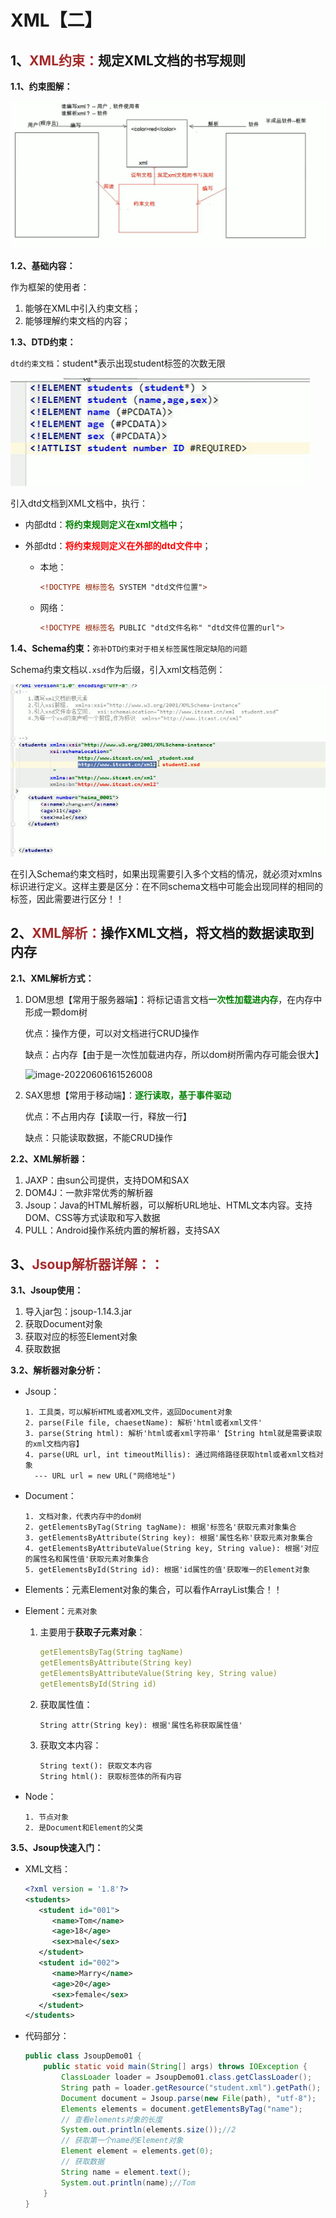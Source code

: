 # XML【二】

## 1、<span style="color:brown">XML约束：</span>规定XML文档的书写规则

**1.1、约束图解：**

<img src="https://raw.githubusercontent.com/root-bine/image/main/Typora-image/XML%E7%BA%A6%E6%9D%9F.png" alt="image-20220606153255034" style="zoom:67%;" />

**1.2、基础内容：**

作为框架的使用者：

1. 能够在XML中引入约束文档；
2. 能够理解约束文档的内容；

**1.3、DTD约束：**

`dtd约束文档`：student*表示出现student标签的次数无限

![image-20220606155129585](https://raw.githubusercontent.com/root-bine/image/main/Typora-image/dtd%E7%BA%A6%E6%9D%9F%E6%96%87%E6%A1%A3.png)

引入dtd文档到XML文档中，执行：

- 内部dtd：<span style="color:green">**将约束规则定义在xml文档中**</span>；

- 外部dtd：<span style="color:red">**将约束规则定义在外部的dtd文件中**</span>；

  - 本地：

    ```xml
    <!DOCTYPE 根标签名 SYSTEM "dtd文件位置">
    ```

  - 网络：

    ```xml
    <!DOCTYPE 根标签名 PUBLIC "dtd文件名称" "dtd文件位置的url">
    ```

**1.4、Schema约束：**`弥补DTD约束对于相关标签属性限定缺陷的问题`

Schema约束文档以`.xsd`作为后缀，引入xml文档范例：

![image-20220606160759280](https://raw.githubusercontent.com/root-bine/image/main/Typora-image/Schema%E7%BA%A6%E6%9D%9F.png)

在引入Schema约束文档时，如果出现需要引入多个文档的情况，就必须对xmlns标识进行定义。这样主要是区分：在不同schema文档中可能会出现同样的相同的标签，因此需要进行区分！！

## 2、<span style="color:brown">XML解析：</span>操作XML文档，将文档的数据读取到内存

**2.1、XML解析方式：**

1. DOM思想【常用于服务器端】：将标记语言文档<span style="color:green">**一次性加载进内存**</span>，在内存中形成一颗dom树

   优点：操作方便，可以对文档进行CRUD操作

   缺点：占内存【由于是一次性加载进内存，所以dom树所需内存可能会很大】

   ![image-20220606161526008](https://raw.githubusercontent.com/root-bine/image/main/Typora-image/dom%E6%A0%91.png)

2. SAX思想【常用于移动端】：<span style="color:green">**逐行读取，基于事件驱动**</span>

   优点：不占用内存【读取一行，释放一行】

   缺点：只能读取数据，不能CRUD操作

**2.2、XML解析器：**

1. JAXP：由sun公司提供，支持DOM和SAX
2. DOM4J：一款非常优秀的解析器
3. Jsoup：Java的HTML解析器，可以解析URL地址、HTML文本内容。支持DOM、CSS等方式读取和写入数据
4. PULL：Android操作系统内置的解析器，支持SAX

## 3、<span style="color:brown">Jsoup解析器详解：：</span>

**3.1、Jsoup使用：**

1. 导入jar包：jsoup-1.14.3.jar
2. 获取Document对象
3. 获取对应的标签Element对象
4. 获取数据

**3.2、解析器对象分析：**

- Jsoup：

  ```apl
  1. 工具类，可以解析HTML或者XML文件，返回Document对象
  2. parse(File file, chaesetName): 解析'html或者xml文件'
  3. parse(String html): 解析'html或者xml字符串'【String html就是需要读取的xml文档内容】
  4. parse(URL url, int timeoutMillis): 通过网络路径获取html或者xml文档对象
  	--- URL url = new URL("网络地址")
  
  ```

- Document：

  ```apl
  1. 文档对象，代表内存中的dom树
  2. getElementsByTag(String tagName): 根据'标签名'获取元素对象集合
  3. getElementsByAttribute(String key): 根据'属性名称'获取元素对象集合
  4. getElementsByAttributeValue(String key, String value): 根据'对应的属性名和属性值'获取元素对象集合
  5. getElementsById(String id): 根据'id属性的值'获取唯一的Element对象
  ```

- Elements：元素Element对象的集合，可以看作ArrayList<E>集合！！

- Element：`元素对象`

  1. 主要用于**获取子元素对象**：

     ```yaml
     getElementsByTag(String tagName)
     getElementsByAttribute(String key)
     getElementsByAttributeValue(String key, String value)
     getElementsById(String id)
     ```

  2. 获取属性值：

     ```apl
     String attr(String key): 根据'属性名称获取属性值'
     ```

  3. 获取文本内容：

     ```apl
     String text(): 获取文本内容
     String html(): 获取标签体的所有内容
     ```

- Node：

  ```apl
  1. 节点对象
  2. 是Document和Element的父类
  ```

**3.5、Jsoup快速入门：**

- XML文档：

  ```xml
  <?xml version = '1.8'?>
  <students>
     <student id="001">
        <name>Tom</name>
        <age>18</age>
        <sex>male</sex>
     </student>
     <student id="002">
        <name>Marry</name>
        <age>20</age>
        <sex>female</sex>
     </student>
  </students>
  ```

- 代码部分：

  ```java
  public class JsoupDemo01 {
      public static void main(String[] args) throws IOException {
          ClassLoader loader = JsoupDemo01.class.getClassLoader();
          String path = loader.getResource("student.xml").getPath();
          Document document = Jsoup.parse(new File(path), "utf-8");
          Elements elements = document.getElementsByTag("name");
          // 查看elements对象的长度
          System.out.println(elements.size());//2
          // 获取第一个name的Element对象
          Element element = elements.get(0);
          // 获取数据
          String name = element.text();
          System.out.println(name);//Tom
      }
  }
  ```